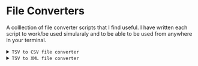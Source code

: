 # File Converters
A colllection of file converter scripts that I find useful. I have written each script to work/be used simularaly and to be able to be used from anywhere in 
your terminal.


<details>
<summary><code>TSV to CSV file converter</code></summary>

### To use
- For easy use, add the below alias to your `.bashrc` file:
    ```bash
    alias tsv_to_csv='python3 <path to file location>/File_Converters/tsv_to_csv.py'
    ```
- Now you can run the script from anywhere in your terminal:
    ```bash
    TSV_FILE="file-name.tsv"
    tsv_to_csv ${TSV_FILE}
    ```

The `TSV_FILE` must be located in your `Downloads` directory for this to work correctly, and the script will save the CSV file to `Downloads` too.

```bash
✅ CSV saved to: /Users/ashleyedge/Downloads/example.csv
```
Or you will get an error message
```bash
❌ Source file not found.
ℹ️  Please check the file name or move the file to the Downloads directory.
🔍 Expected file: /Users/ashleyedge/Downloads/example.tsv
```
---
</details>

<details>
<summary><code>TSV to XML file converter</code></summary>

### To use
- For easy use, add the below alias to your `.bashrc` file
    ```bash
    alias tsv_to_xml='python3 <path to file location>/File_Converters/tsv_to_xml.py'
    ```
- Now you can run the script from anywhere in your terminal.
    ```bash
    TSV_FILE="file-name.tsv"
    tsv_to_xml ${TSV_FILE}
    ```
The `TSV_FILE` must be located in your `Downloads` directory for this to work correctly and the script will save the CSV file to `Downloads` too.
```bash
✅ XML saved to: /Users/ashleyedge/Downloads/example.xml
```
Or you will get an error message
```bash
❌ Source file not found.
ℹ️  Please check the file name or move the file to the Downloads directory.
🔍 Expected file: /Users/ashleyedge/Downloads/example.tsv
```
---
</details>